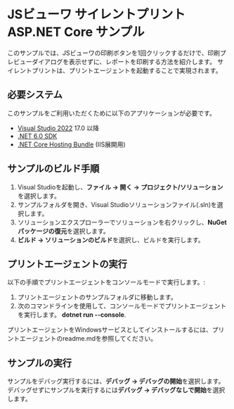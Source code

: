# JSビューワ サイレントプリント ASP.NET Core サンプル

このサンプルでは、JSビューワの印刷ボタンを1回クリックするだけで、印刷プレビューダイアログを表示せずに、レポートを印刷する方法を紹介します。
サイレントプリントは、プリントエージェントを起動することで実現されます。

## 必要システム

このサンプルをご利用いただくために以下のアプリケーションが必要です。
* [Visual Studio 2022](https://visualstudio.microsoft.com/vs/) 17.0 以降
* [.NET 6.0 SDK](https://www.microsoft.com/net/download)
* [.NET Core Hosting Bundle](https://dotnet.microsoft.com/download/dotnet/thank-you/runtime-aspnetcore-6.0.0-windows-hosting-bundle-installer) (IIS展開用)


## サンプルのビルド手順

1. Visual Studioを起動し、**ファイル → 開く → プロジェクト/ソリューション**を選択します。
2. サンプルフォルダを開き、Visual Studioソリューションファイル(.sln)を選択します。
3. ソリューションエクスプローラーでソリューションを右クリックし、**NuGetパッケージの復元**を選択します。
4. **ビルド → ソリューションのビルド**を選択し、ビルドを実行します。

## プリントエージェントの実行
以下の手順でプリントエージェントをコンソールモードで実行します。:
1. プリントエージェントのサンプルフォルダに移動します。
2. 次のコマンドラインを使用して、コンソールモードでプリントエージェントを実行します。 **dotnet run --console**.

プリントエージェントをWindowsサービスとしてインストールするには、プリントエージェントのreadme.mdを参照してください。

## サンプルの実行

サンプルをデバッグ実行するには、**デバッグ → デバッグの開始**を選択します。
デバッグせずにサンプルを実行するには**デバッグ → デバッグなしで開始**を選択します。
